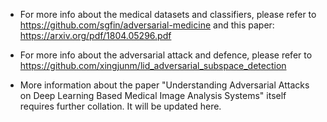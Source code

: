 - For more info about the medical datasets and classifiers, please refer to https://github.com/sgfin/adversarial-medicine and this paper: https://arxiv.org/pdf/1804.05296.pdf

- For more info about the adversarial attack and defence, please refer to https://github.com/xingjunm/lid_adversarial_subspace_detection

- More information about the paper "Understanding Adversarial Attacks on Deep Learning Based Medical Image Analysis Systems" itself requires further collation. It will be updated here.
